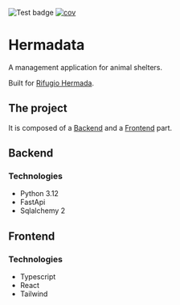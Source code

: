 ![Test badge](https://github.com/samu9/hermadata/actions/workflows/test.yml/badge.svg)
[![cov](https://samu9.github.io/hermadata/badges/coverage.svg)](https://github.com/samu9/hermadata/actions)

# Hermadata

A management application for animal shelters.

Built for [Rifugio Hermada](https://www.rifugiohermada.it/).

## The project

It is composed of a [Backend](#Backend) and a [Frontend](#Frontend) part.

## Backend

### Technologies

-   Python 3.12
-   FastApi
-   Sqlalchemy 2

## Frontend

### Technologies

-   Typescript
-   React
-   Tailwind
